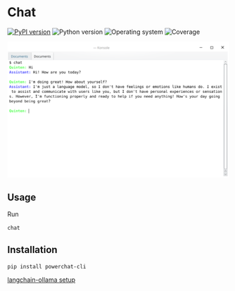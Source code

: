 # Chat
[![PyPI version](https://badge.fury.io/py/chat.svg)](https://badge.fury.io/py/powerchat-cli)
![Python version](https://img.shields.io/badge/python-3.10+-brightgreen)
![Operating system](https://img.shields.io/badge/os-linux%20%7c%20macOS%20%7c%20windows-brightgreen)
![Coverage](https://img.shields.io/badge/coverage-100%25-brightgreen)

![example chat](https://github.com/quintenroets/chat/blob/main/assets/examples/example.png?raw=true)

## Usage

Run
```shell
chat
```
## Installation
```shell
pip install powerchat-cli
```

[langchain-ollama setup](https://dev.to/emmakodes_/how-to-run-llama-31-locally-in-python-using-ollama-langchain-k8k)
